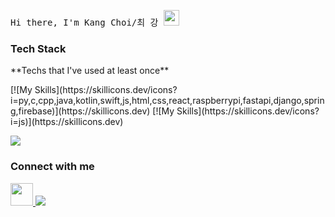 <samp> Hi there, I'm Kang Choi/최 강 <img src="https://media.giphy.com/media/hvRJCLFzcasrR4ia7z/giphy.gif" width="25"> </samp>

<h3 align="left">Tech Stack</h3>
**Techs that I've used at least once**
<p align="left">
   [![My Skills](https://skillicons.dev/icons?i=py,c,cpp,java,kotlin,swift,js,html,css,react,raspberrypi,fastapi,django,spring,firebase)](https://skillicons.dev)
   [![My Skills](https://skillicons.dev/icons?i=js)](https://skillicons.dev)
</a>

<p align="left">
  <a href="https://skillicons.dev">
    <img src="https://skillicons.dev/icons?i=java,spring,mysql" />
  </a>
</p>

<h3 align="left">Connect with me</h3>

<p align="left">
    <a href="mailto:chlrkd99@gmail.com" target="_blank">
      <img src="https://skillicons.dev/icons?i=gmail" height="36" width="36"/>
    </a>
    <a href="https://skillicons.dev">
      <img src="https://skillicons.dev/icons?i=instagram"/>
    </a>
</p>
